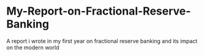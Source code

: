 # My-Report-on-Fractional-Reserve-Banking
A report i wrote in my first year on fractional reserve banking and its impact on the modern world
